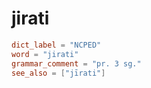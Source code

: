 # jirati

``` toml
dict_label = "NCPED"
word = "jirati"
grammar_comment = "pr. 3 sg."
see_also = ["jīrati"]
```

